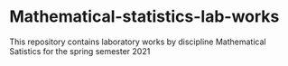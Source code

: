 # Mathematical-statistics-lab-works

This repository contains laboratory works by discipline Mathematical Satistics for the spring semester 2021
